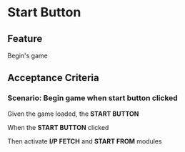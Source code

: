 # Start Button

## Feature

Begin's game

## Acceptance Criteria

### Scenario: Begin game when start button clicked

  Given the game loaded, the **START BUTTON**

  When the **START BUTTON** clicked

  Then activate **I/P FETCH** and **START FROM** modules
